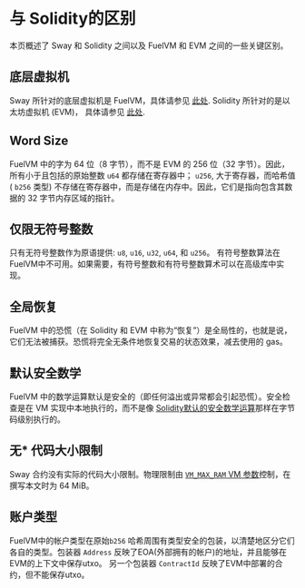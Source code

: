 # 与 Solidity的区别

本页概述了 Sway 和 Solidity 之间以及 FuelVM 和 EVM 之间的一些关键区别。

## 底层虚拟机

Sway 所针对的底层虚拟机是 FuelVM，具体请参见 [此处](https://github.com/FuelLabs/fuel-specs). Solidity 所针对的是以太坊虚拟机 (EVM)， 具体请参见 [此处](https://ethereum.github.io/yellowpaper/paper.pdf).

## Word Size

FuelVM 中的字为 64 位（8 字节），而不是 EVM 的 256 位（32 字节）。因此，所有小于且包括的原始整数 `u64` 都存储在寄存器中； `u256`, 大于寄存器，而哈希值 ( `b256` 类型) 不存储在寄存器中，而是存储在内存中。因此，它们是指向包含其数据的 32 字节内存区域的指针。

## 仅限无符号整数

只有无符号整数作为原语提供: `u8`, `u16`, `u32`, `u64`, 和 `u256`。 有符号整数算法在FuelVM中不可用。如果需要，有符号整数和有符号整数算术可以在高级库中实现。

## 全局恢复

FuelVM 中的恐慌（在 Solidity 和 EVM 中称为“恢复”）是全局性的，也就是说，它们无法被捕获。恐慌将完全无条件地恢复交易的状态效果，减去使用的 gas。

## 默认安全数学

<!-- This section should explain safe math in Fuel vs EVM -->
<!-- safe_math:example:start -->
FuelVM 中的数学运算默认是安全的（即任何溢出或异常都会引起恐慌）。安全检查是在 VM 实现中本地执行的，而不是像 [Solidity默认的安全数学运算](https://docs.soliditylang.org/en/latest/080-breaking-changes.html#silent-changes-of-the-semantics)那样在字节码级别执行的。
<!-- safe_math:example:end -->

## 无* 代码大小限制

Sway 合约没有实际的代码大小限制。物理限制由 [`VM_MAX_RAM` VM 参数](https://fuellabs.github.io/fuel-specs/master/vm#parameters)控制，在撰写本文时为 64 MiB。

## 账户类型

FuelVM中的帐户类型在原始`b256` 哈希周围有类型安全的包装，以清楚地区分它们各自的类型。包装器 `Address` 反映了EOA(外部拥有的帐户)的地址，并且能够在EVM的上下文中保存utxo。 另一个包装器 `ContractId` 反映了EVM中部署的合约，但不能保存utxo。
